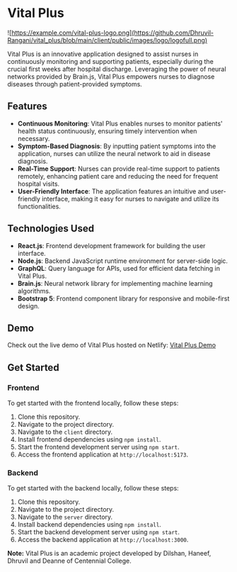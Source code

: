 # Vital Plus

![https://example.com/vital-plus-logo.png](https://github.com/Dhruvil-Rangani/vital_plus/blob/main/client/public/images/logo/logofull.png)


Vital Plus is an innovative application designed to assist nurses in continuously monitoring and supporting patients, especially during the crucial first weeks after hospital discharge. Leveraging the power of neural networks provided by Brain.js, Vital Plus empowers nurses to diagnose diseases through patient-provided symptoms.

## Features

- **Continuous Monitoring**: Vital Plus enables nurses to monitor patients' health status continuously, ensuring timely intervention when necessary.
- **Symptom-Based Diagnosis**: By inputting patient symptoms into the application, nurses can utilize the neural network to aid in disease diagnosis.
- **Real-Time Support**: Nurses can provide real-time support to patients remotely, enhancing patient care and reducing the need for frequent hospital visits.
- **User-Friendly Interface**: The application features an intuitive and user-friendly interface, making it easy for nurses to navigate and utilize its functionalities.

## Technologies Used

- **React.js**: Frontend development framework for building the user interface.
- **Node.js**: Backend JavaScript runtime environment for server-side logic.
- **GraphQL**: Query language for APIs, used for efficient data fetching in Vital Plus.
- **Brain.js**: Neural network library for implementing machine learning algorithms.
- **Bootstrap 5**: Frontend component library for responsive and mobile-first design.

## Demo

Check out the live demo of Vital Plus hosted on Netlify: [Vital Plus Demo](https://main--vital-plus.netlify.app/)

## Get Started

### Frontend

To get started with the frontend locally, follow these steps:

1. Clone this repository.
2. Navigate to the project directory.
3. Navigate to the `client` directory.
4. Install frontend dependencies using `npm install`.
5. Start the frontend development server using `npm start`.
6. Access the frontend application at `http://localhost:5173`.

### Backend

To get started with the backend locally, follow these steps:

1. Clone this repository.
2. Navigate to the project directory.
3. Navigate to the `server` directory.
4. Install backend dependencies using `npm install`.
5. Start the backend development server using `npm start`.
6. Access the backend application at `http://localhost:3000`.


**Note:** Vital Plus is an academic project developed by Dilshan, Haneef, Dhruvil and Deanne of Centennial College.
